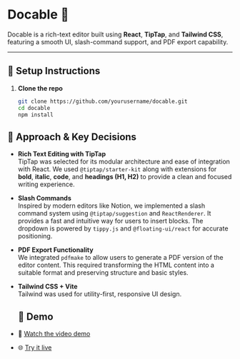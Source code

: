 # Docable 📝

Docable is a rich-text editor built using **React**, **TipTap**, and **Tailwind CSS**, featuring a smooth UI, slash-command support, and PDF export capability.

---

## 🚀 Setup Instructions

1. **Clone the repo**
   ```bash
   git clone https://github.com/yourusername/docable.git
   cd docable
   npm install
## 🧠 Approach & Key Decisions

- **Rich Text Editing with TipTap**  
  TipTap was selected for its modular architecture and ease of integration with React. We used `@tiptap/starter-kit` along with extensions for **bold**, **italic**, **code**, and **headings (H1, H2)** to provide a clean and focused writing experience. 

- **Slash Commands**  
  Inspired by modern editors like Notion, we implemented a slash command system using `@tiptap/suggestion` and `ReactRenderer`. It provides a fast and intuitive way for users to insert blocks. The dropdown is powered by `tippy.js` and `@floating-ui/react` for accurate positioning.

- **PDF Export Functionality**  
  We integrated `pdfmake` to allow users to generate a PDF version of the editor content. This required transforming the HTML content into a suitable format and preserving structure and basic styles.

- **Tailwind CSS + Vite**  
  Tailwind was used for utility-first, responsive UI design.

  ## 🚀 Demo

- 🎥 [Watch the video demo](https://www.loom.com/share/87872e6e73d64aac8cd26a10d09aedf3?sid=b6e475ee-c859-4d1c-8811-6d723e1e28b3)
- 🌐 [Try it live](https://docable-nu.vercel.app)


  



